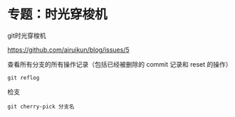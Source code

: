 # 专题：时光穿梭机



git时光穿梭机

https://github.com/airuikun/blog/issues/5



查看所有分支的所有操作记录（包括已经被删除的 commit 记录和 reset 的操作）

```shell
git reflog
```



检支

```shell
git cherry-pick 分支名
```

